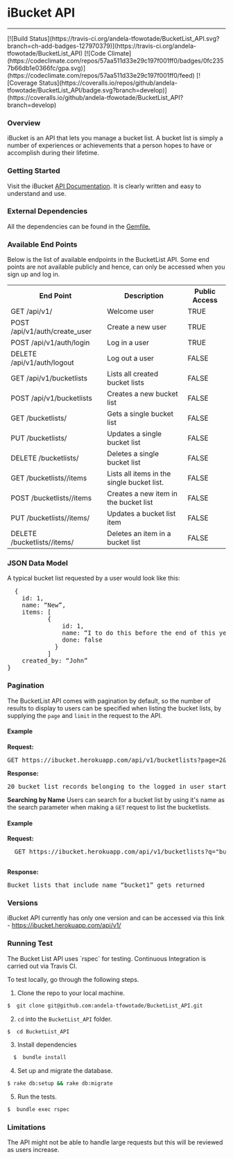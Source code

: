 <h1>iBucket API</h1>
<hr />
[![Build Status](https://travis-ci.org/andela-tfowotade/BucketList_API.svg?branch=ch-add-badges-127970379)](https://travis-ci.org/andela-tfowotade/BucketList_API) [![Code Climate](https://codeclimate.com/repos/57aa511d33e29c197f001ff0/badges/0fc2357b66db1e0366fc/gpa.svg)](https://codeclimate.com/repos/57aa511d33e29c197f001ff0/feed) [![Coverage Status](https://coveralls.io/repos/github/andela-tfowotade/BucketList_API/badge.svg?branch=develop)](https://coveralls.io/github/andela-tfowotade/BucketList_API?branch=develop)

<h3>Overview</h3>

iBucket is an API that lets you manage a bucket list. A bucket list is simply a number of experiences or achievements that a person hopes to have or accomplish during their lifetime.



<h3>Getting Started</h3>

Visit the iBucket <a href="https://ibucket.herokuapp.com/">API Documentation</a>. It is clearly written and easy to understand and use.
  


<h3>External Dependencies</h3>

All the dependencies can be found in the <a href="https://github.com/andela-tfowotade/BucketList_API/blob/develop/Gemfile">Gemfile.</a>



<h3>Available End Points</h3>
Below is the list of available endpoints in the BucketList API. Some end points are not available publicly and hence, can only be accessed when you sign up and log in.

<table>
<tr>
  <th>End Point</th>
  <th>Description</th>
  <th>Public Access</th>
</tr>

<tr>
  <td>GET /api/v1/</td>
  <td>Welcome user</td>
  <td>TRUE</td>
</tr>

<tr>
  <td>POST /api/v1/auth/create_user</td>
  <td>Create a new user</td>
  <td>TRUE</td>
</tr>

<tr>
  <td>POST /api/v1/auth/login</td>
  <td>Log in a user</td>
  <td>TRUE</td>
</tr>

<tr>
  <td>DELETE /api/v1/auth/logout</td>
  <td>Log out a user</td>
  <td>FALSE</td>
</tr>

<tr>
  <td>GET /api/v1/bucketlists</td>
  <td>Lists all created bucket lists</td>
  <td>FALSE</td>
</tr>

<tr>
  <td>POST /api/v1/bucketlists</td>
  <td>Creates a new bucket list</td>
  <td>FALSE</td>
</tr>

<tr>
  <td>GET /bucketlists/<id></td>
  <td>Gets a single bucket list</td>
  <td>FALSE</td>
</tr>

<tr>
  <td>PUT /bucketlists/<id></td>
  <td>Updates a single bucket list</td>
  <td>FALSE</td>
</tr>

<tr>
  <td>DELETE /bucketlists/<id></td>
  <td>Deletes a single bucket list</td>
  <td>FALSE</td>
</tr>

<tr>
  <td>GET /bucketlists/<id>/items</td>
  <td>Lists all items in the single bucket list.</td>
  <td>FALSE</td>
</tr>

<tr>
  <td>POST /bucketlists/<id>/items</td>
  <td>Creates a new item in the bucket list</td>
  <td>FALSE</td>
</tr>

<tr>
  <td>PUT /bucketlists/<id>/items/<item_id></td>
  <td>Updates a bucket list item</td>
  <td>FALSE</td>
</tr>

<tr>
  <td>DELETE /bucketlists/<id>/items/<item_id></td>
  <td>Deletes an item in a bucket list</td>
  <td>FALSE</td>
</tr>
</table>



<h3>JSON Data Model</h3>
A typical bucket list requested by a user would look like this:
<pre>
  {
    id: 1,
    name: “New”,
    items: [
           {
               id: 1,
               name: “I to do this before the end of this year”,
               done: false
             }
           ]
    created_by: “John”
}
</pre>



<h3> Pagination </h3>
The BucketList API comes with pagination by default, so the number of results to display to users can be specified when listing the bucket lists, by supplying the <code>page</code> and <code>limit</code> in the request to the API. 

<h4>Example</h4>
<b>Request:</b>
<pre>
GET https://ibucket.herokuapp.com/api/v1/bucketlists?page=2&limit=20
</pre>

<b>Response:</b>
<pre>
20 bucket list records belonging to the logged in user starting from the 21st gets returned. 
</pre>



<b>Searching by Name</b>
Users can search for a bucket list by using it's name as the search parameter when making a <code>GET</code> request to list the bucketlists.

<h4>Example</h4>

<b>Request:</b>
 <pre>
  GET https://ibucket.herokuapp.com/api/v1/bucketlists?q="bucket1"
 </pre>

<b>Response:</b>
<pre>
Bucket lists that include name “bucket1” gets returned
</pre>



<h3> Versions</h3>
iBucket API currently has only one version and can be accessed via this link - <a href="https://ibucket.herokuapp.com/api/v1/">https://ibucket.herokuapp.com/api/v1/</a>



<h3>Running Test</h3>
The Bucket List API uses `rspec` for testing. Continuous Integration is carried out via Travis CI. 

To test locally, go through the following steps.

1. Clone the repo to your local machine.

  ```bash
  $  git clone git@github.com:andela-tfowotade/BucketList_API.git
  ```

2. `cd` into the `BucketList_API` folder.

  ```bash
  $  cd BucketList_API
  ```

3. Install dependencies

  ```bash
    $  bundle install
  ```

4. Set up and migrate the database.

  ```bash
  $ rake db:setup && rake db:migrate
  ```

5. Run the tests.

  ```bash
  $  bundle exec rspec
  ``` 


<h3>Limitations</h3>
The API might not be able to handle large requests but this will be reviewed as users increase.